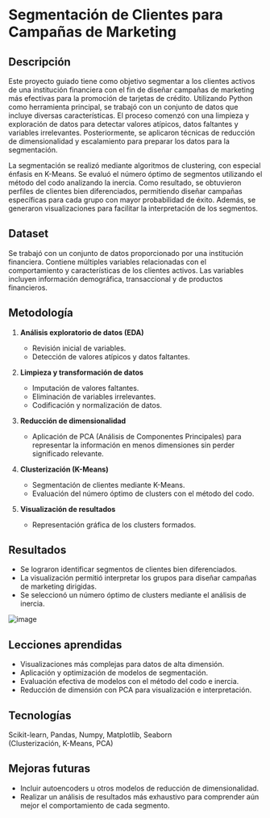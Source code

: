 # Segmentación de Clientes para Campañas de Marketing

## Descripción
Este proyecto guiado tiene como objetivo segmentar a los clientes activos de una institución financiera con el fin de diseñar campañas de marketing más efectivas para la promoción de tarjetas de crédito. Utilizando Python como herramienta principal, se trabajó con un conjunto de datos que incluye diversas características. El proceso comenzó con una limpieza y exploración de datos para detectar valores atípicos, datos faltantes y variables irrelevantes. Posteriormente, se aplicaron técnicas de reducción de dimensionalidad y escalamiento para preparar los datos para la segmentación.

La segmentación se realizó mediante algoritmos de clustering, con especial énfasis en K-Means. Se evaluó el número óptimo de segmentos utilizando el método del codo analizando la inercia. Como resultado, se obtuvieron perfiles de clientes bien diferenciados, permitiendo diseñar campañas específicas para cada grupo con mayor probabilidad de éxito. Además, se generaron visualizaciones para facilitar la interpretación de los segmentos.

## Dataset
Se trabajó con un conjunto de datos proporcionado por una institución financiera. Contiene múltiples variables relacionadas con el comportamiento y características de los clientes activos. Las variables incluyen información demográfica, transaccional y de productos financieros.  

## Metodología

1. **Análisis exploratorio de datos (EDA)**  
   - Revisión inicial de variables.
   - Detección de valores atípicos y datos faltantes.  

2. **Limpieza y transformación de datos**  
   - Imputación de valores faltantes.
   - Eliminación de variables irrelevantes.
   - Codificación y normalización de datos.

3. **Reducción de dimensionalidad**  
   - Aplicación de PCA (Análisis de Componentes Principales) para representar la información en menos dimensiones sin perder significado relevante.  

4. **Clusterización (K-Means)**  
   - Segmentación de clientes mediante K-Means.
   - Evaluación del número óptimo de clusters con el método del codo.  

5. **Visualización de resultados**  
   - Representación gráfica de los clusters formados.  

## Resultados
- Se lograron identificar segmentos de clientes bien diferenciados.
- La visualización permitió interpretar los grupos para diseñar campañas de marketing dirigidas.
- Se seleccionó un número óptimo de clusters mediante el análisis de inercia.

![image](https://github.com/user-attachments/assets/2e890b92-4a08-4c57-a506-8269316af6c0)



## Lecciones aprendidas
- Visualizaciones más complejas para datos de alta dimensión.
- Aplicación y optimización de modelos de segmentación.
- Evaluación efectiva de modelos con el método del codo e inercia.
- Reducción de dimensión con PCA para visualización e interpretación.

## Tecnologías
Scikit-learn, Pandas, Numpy, Matplotlib, Seaborn  
(Clusterización, K-Means, PCA)

## Mejoras futuras
- Incluir autoencoders u otros modelos de reducción de dimensionalidad.
- Realizar un análisis de resultados más exhaustivo para comprender aún mejor el comportamiento de cada segmento.
